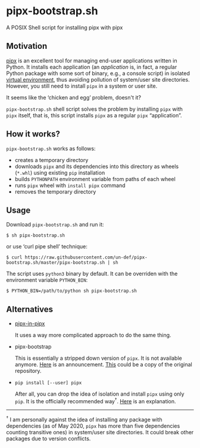 # pipx-bootstrap.sh

A POSIX Shell script for installing pipx with pipx

## Motivation

[pipx][pipx-homepage] is an excellent tool for managing end-user applications written in Python. It installs each application (an *application* is, in fact, a regular Python package with some sort of binary, e.g., a console script) in isolated [virtual environment][venv-docs], thus avoiding pollution of system/user site directories. However, you still need to install `pipx` in a system or user site.

It seems like the ‘chicken and egg’ problem, doesn't it?

`pipx-bootstrap.sh` shell script solves the problem by installing `pipx` with `pipx` itself, that is, this script installs `pipx` as a regular `pipx` “application”.

## How it works?

`pipx-bootstrap.sh` works as follows:

  * creates a temporary directory
  * downloads `pipx` and its dependencies into this directory as wheels (`*.whl`) using existing `pip` installation
  * builds `PYTHONPATH` environment variable from paths of each wheel
  * runs `pipx` wheel with `install pipx` command
  * removes the temporary directory

## Usage

Download `pipx-bootstrap.sh` and run it:

```shell
$ sh pipx-bootstrap.sh
```

or use ‘curl pipe shell’ technique:

```shell
$ curl https://raw.githubusercontent.com/un-def/pipx-bootstrap.sh/master/pipx-bootstrap.sh | sh
```

The script uses `python3` binary by default. It can be overriden with the environment variable `PYTHON_BIN`:

```shell
$ PYTHON_BIN=/path/to/python sh pipx-bootstrap.sh
```

## Alternatives

* [pipx-in-pipx][pipx-in-pipx-github]

  It uses a way more complicated approach to do the same thing.

* pipx-bootstrap

  This is essentially a stripped down version of `pipx`. It is not available anymore. [Here][pipx-bootstrap-comment] is an announcement. [This][pipx-bootstrap-github-copy] could be a copy of the original repository.

* `pip install [--user] pipx`

  After all, you can drop the idea of isolation and install `pipx` using only `pip`. It is the officially recommended way<sup>†</sup>. [Here][pipx-bootstrapping-rejection] is an explanation.

---

<sup>†</sup> I am personally against the idea of installing any package with dependencies (as of May 2020, `pipx` has more than five dependencies counting transitive ones) in system/user site directories. It could break other packages due to version conflicts.


[pipx-homepage]: https://pipxproject.github.io/pipx/
[venv-docs]: https://docs.python.org/3/library/venv.html
[pipx-in-pipx-github]: https://github.com/mattsb42/pipx-in-pipx
[pipx-bootstrap-comment]: https://github.com/pipxproject/pipx/issues/44#issuecomment-458007960
[pipx-bootstrap-github-copy]: https://github.com/pmav99/pipx-bootstrap
[pipx-bootstrapping-rejection]: https://github.com/pipxproject/pipx/pull/160#issuecomment-490183821
